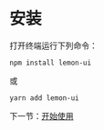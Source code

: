 # 安装

打开终端运行下列命令：

```shell
npm install lemon-ui
```

或

```shell
yarn add lemon-ui
```

下一节：[开始使用](#/doc/get-started)
